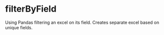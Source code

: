 # filterByField

Using Pandas filtering an excel on its field. Creates separate excel based on unique fields.
